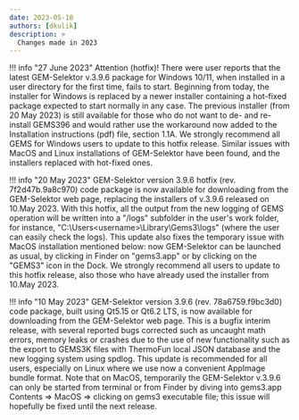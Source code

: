 ```yaml
---
date: 2023-05-10
authors: [dkulik]
description: >
  Changes made in 2023
---
```


!!! info "27 June 2023"
    Attention (hotfix)! There were user reports that the latest GEM-Selektor v.3.9.6 package for Windows 10/11, when installed in a user directory for the first time, fails to start. Beginning from today, the installer for Windows is replaced by a newer installer containing a hot-fixed package expected to start normally in any case. The previous installer (from 20 May 2023) is still available for those who do not want to de- and re-install GEMS396 and would rather use the workaround now added to the Installation instructions (pdf) file, section 1.1A. We strongly recommend all GEMS for Windows users to update to this hotfix release. Similar issues with MacOS and Linux installations of GEM-Selektor have been found, and the installers replaced with hot-fixed ones.

!!! info "20 May 2023"
    GEM-Selektor version 3.9.6 hotfix (rev. 7f2d47b.9a8c970) code package is now available for downloading from the GEM-Selektor web page, replacing the installers of v.3.9.6 released on 10.May 2023. With this hotfix, all the output from the new logging of GEMS operation will be written into a "/logs" subfolder in the user's work folder, for instance, "C:\Users\<username>\Library\Gems3\logs" (where the user can easily check the logs). This update also fixes the temporary issue with MacOS installation mentioned below: now GEM-Selektor can be launched as usual, by clicking in Finder on "gems3.app" or by clicking on the "GEMS3" icon in the Dock. We strongly recommend all users to update to this hotfix release, also those who have already used the installer from 10.May 2023.

!!! info "10 May 2023"
    GEM-Selektor version 3.9.6 (rev. 78a6759.f9bc3d0) code package, built using Qt5.15 or Qt6.2 LTS, is now available for downloading from the GEM-Selektor web page. This is a bugfix interim release, with several reported bugs corrected such as uncaught math errors, memory leaks or crashes due to the use of new functionality such as the export to GEMS3K files with ThermoFun local JSON database and the new logging system using spdlog. This update is recommended for all users, especially on Linux where we use now a convenient AppImage bundle format. Note that on MacOS, temporarily the GEM-Selektor v.3.9.6 can only be started from terminal or from Finder by diving into gems3.app Contents => MacOS => clicking on gems3 executable file; this issue will hopefully be fixed until the next release.
